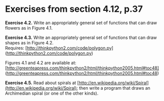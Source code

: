 Exercises from section 4.12, p.37
============================

**Exercise 4.2.** Write an appropriately general set of functions that can
draw flowers as in Figure 4.1.  

**Exercise 4.3.** Write an appropriately general set of functions that can
draw shapes as in Figure 4.2.  
Requires: [http://thinkpython2.com/code/polygon.py]
(http://thinkpython2.com/code/polygon.py)

Figures 4.1 and 4.2 are available at:  
[http://greenteapress.com/thinkpython2/html/thinkpython2005.html#toc48]
(http://greenteapress.com/thinkpython2/html/thinkpython2005.html#toc48)

**Exercise 4.5.** Read about spirals at 
[http://en.wikipedia.org/wiki/Spiral](http://en.wikipedia.org/wiki/Spiral);
then write a program that draws an Archimedian spiral (or one of the other
kinds).